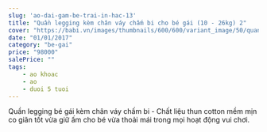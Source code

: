 ```yaml
---
slug: 'ao-dai-gam-be-trai-in-hac-13'
title: "Quần legging kèm chân váy chấm bi cho bé gái (10 - 26kg) 2"
cover: "https://babi.vn/images/thumbnails/600/600/variant_image/50/quan-legging-kem-chan-vay-cham-bi-cho-be-gai_(2).jpg?t=1511954009"
date: "01/01/2017"
category: "be-gai"
price: "98000"
salePrice: ""
tags:
    - ao khoac
    - ao
    - duoi 5 tuoi
---
```


Quần legging bé gái kèm chân váy chấm bi - Chất liệu thun cotton mềm mịn co giãn tốt vừa giữ ấm cho bé vừa thoải mái trong mọi hoạt động vui chơi.